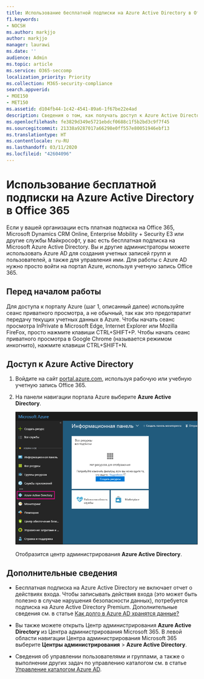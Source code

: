 ```yaml
---
title: Использование бесплатной подписки на Azure Active Directory в Office 365
f1.keywords:
- NOCSH
ms.author: markjjo
author: markjjo
manager: laurawi
ms.date: ''
audience: Admin
ms.topic: article
ms.service: O365-seccomp
localization_priority: Priority
ms.collection: M365-security-compliance
search.appverid:
- MOE150
- MET150
ms.assetid: d104fb44-1c42-4541-89a6-1f67be22e4ad
description: Сведения о том, как получать доступ к Azure Active Directory в составе платной подписки организации на Office 365.
ms.openlocfilehash: fe3829d349e5721ebdcf0688c1f5b2bd3c9f7f45
ms.sourcegitcommit: 21338a9287017a66298e0ff557e80051946ebf13
ms.translationtype: HT
ms.contentlocale: ru-RU
ms.lasthandoff: 03/11/2020
ms.locfileid: "42604096"
---
```

# <a name="use-your-free-azure-active-directory-subscription-in-office-365"></a>Использование бесплатной подписки на Azure Active Directory в Office 365

Если у вашей организации есть платная подписка на Office 365, Microsoft Dynamics CRM Online, Enterprise Mobility + Security E3 или другие службы Майкрософт, у вас есть бесплатная подписка на Microsoft Azure Active Directory. Вы и другие администраторы можете использовать Azure AD для создания учетных записей групп и пользователей, а также для управления ими. Для работы с Azure AD нужно просто войти на портал Azure, используя учетную запись Office 365.

## <a name="before-you-begin"></a>Перед началом работы

Для доступа к порталу Azure (шаг 1, описанный далее) используйте сеанс приватного просмотра, а не обычный, так как это предотвратит передачу текущих учетных данных в Azure. Чтобы начать сеанс просмотра InPrivate в Microsoft Edge, Internet Explorer или Mozilla FireFox, просто нажмите клавиши CTRL+SHIFT+P. Чтобы начать сеанс приватного просмотра в Google Chrome (называется режимом инкогнито), нажмите клавиши CTRL+SHIFT+N.

## <a name="access-azure-active-directory"></a>Доступ к Azure Active Directory

1. Войдите на сайт [portal.azure.com](https://portal.azure.com), используя рабочую или учебную учетную запись Office 365.

2. На панели навигации портала Azure выберите **Azure Active Directory**.

    ![На панели навигации портала Azure, расположенной слева, выберите пункт "Azure Active Directory".](../media/97d2d72f-ac20-46ab-898c-851f6009b453.png)

    Отобразится центр администрирования **Azure Active Directory**.

## <a name="more-information"></a>Дополнительные сведения

- Бесплатная подписка на Azure Active Directory не включает отчет о действиях входа. Чтобы записывать действия входа (это может быть полезно в случае нарушения безопасности данных), потребуется подписка на Azure Active Directory Premium. Дополнительные сведения см. в статье [Как долго в Azure AD хранятся данные?](https://docs.microsoft.com/azure/active-directory/reports-monitoring/reference-reports-data-retention#how-long-does-azure-ad-store-the-data)

- Вы также можете открыть Центр администрирования **Azure Active Directory** из Центра администрирования Microsoft 365. В левой области навигации Центра администрирования Microsoft 365 выберите **Центры администрирования** \> **Azure Active Directory**.

- Сведения об управлении пользователями и группами, а также о выполнении других задач по управлению каталогом см. в статье [Управление каталогом Azure AD](https://docs.microsoft.com/azure/active-directory/active-directory-administer).

